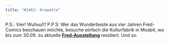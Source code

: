 ```yaml
---
title: "#1462: Krawatte"
---
```


P.S.: Vier! Wuhuu!!!
P.P.S: Wer das Wunderbeste aus vier Jahren Fred-Comics beschauen möchte, besuche einfach die Kulturfabrik in Moabit, wo bis zum 30.09. zu aktuelle <a href="http://www.fonflatter.de/ausstellung"><strong>Fred-Ausstellung</strong></a> residiert.
Und so.
